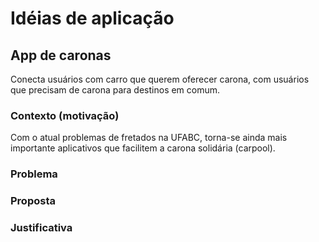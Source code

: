# Idéias de aplicação

## App de caronas

Conecta usuários com carro que querem oferecer carona, com usuários que precisam de carona para destinos em comum.

### Contexto (motivação)

Com o atual problemas de fretados na UFABC, torna-se ainda mais importante aplicativos que facilitem a carona solidária (carpool).

### Problema

### Proposta

### Justificativa
